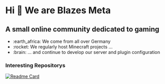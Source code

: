 <h1 align="left">Hi 👋 We are Blazes Meta</h1>

A small online community dedicated to gaming 
------------------------------------------------------------------


<ul>
    <li>:earth_africa: We come from all over Germany</li>
    <li>:rocket: We regularly host Minecraft projects ...</li>
    <li>:brain: ... and continue to develop our server and plugin configuration</li>
</ul>


### Interesting Repositorys
[![Readme Card](https://github-readme-stats.vercel.app/api/pin/?username=Blazes-Meta&repo=meta-maltino-minecraft-server&theme=dark&bg_color=161928&title_color=ffffff&text_color=ffffff&border_color=2A2630&description_lines_count=3)](https://github.com/Blazes-Meta/servertools-datapack/)
